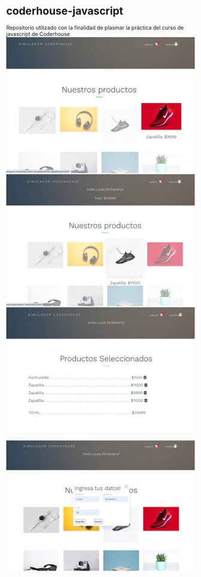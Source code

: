 # coderhouse-javascript
Repositorio utilizado con la finalidad de plasmar la práctica del curso de javascript de Coderhouse
![Alt text](/proyecto_final/captures/1.png?raw=true "")
![Alt text](/proyecto_final/captures/2.png?raw=true "")
![Alt text](/proyecto_final/captures/3.png?raw=true "")
![Alt text](/proyecto_final/captures/4.png?raw=true "")

